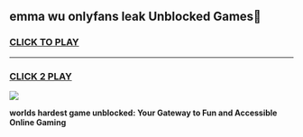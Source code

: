 
## emma wu onlyfans leak Unblocked Games👋
<h3>
<a href="https://premium.freeplayer.one?title=emma_wu_onlyfans_leak&ref=16F">CLICK TO PLAY</a></h3>
<hr>

<h3>
<a href="https://premium.freeplayer.one?title=emma_wu_onlyfans_leak&ref=16F">CLICK 2 PLAY</a>
  
</h3>

<a href="https://premium.freeplayer.one?title=emma_wu_onlyfans_leak&ref=16F/"><img src="https://clearcache.store/games.png"></a>


**worlds hardest game unblocked: Your Gateway to Fun and Accessible Online Gaming**

